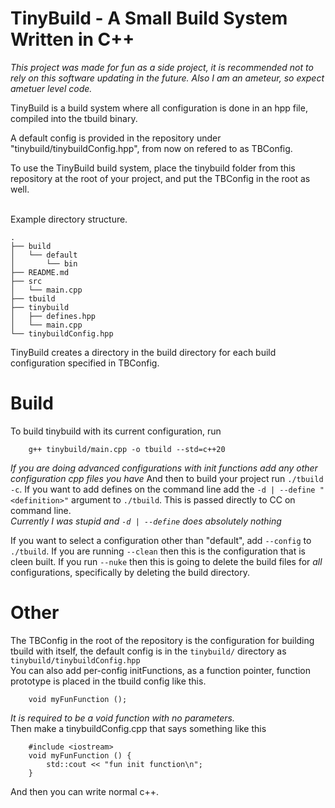 # TinyBuild - A Small Build System Written in C++

<i>This project was made for fun as a side project, it is recommended not to rely on this software updating in the future. Also I am an ameteur, so expect ametuer level code.</i>

TinyBuild is a build system where all configuration is done in an hpp file, compiled into the tbuild binary.

A default config is provided in the repository under "tinybuild/tinybuildConfig.hpp", from now on refered to as TBConfig.

To use the TinyBuild build system, place the tinybuild folder from this repository at the root of your project, and put the TBConfig in the root as well. <br> <br>

Example directory structure.
```
.
├── build
│   └── default
│       └── bin
├── README.md
├── src
│   └── main.cpp
├── tbuild
├── tinybuild
│   ├── defines.hpp
│   └── main.cpp
└── tinybuildConfig.hpp
```

TinyBuild creates a directory in the build directory for each build configuration specified in TBConfig.


# Build
To build tinybuild with its current configuration, run
```
    g++ tinybuild/main.cpp -o tbuild --std=c++20
```
<i>If you are doing advanced configurations with init functions add any other configuration cpp files you have</i>
And then to build your project run
```./tbuild -c```. If you want to add defines on the command line add the ```-d | --define "<definition>"``` argument to ```./tbuild```. This is passed directly to CC on command line.<br>
<i>Currently I was stupid and ```-d | --define``` does absolutely nothing</i>

If you want to select a configuration other than "default", add ```--config``` to ```./tbuild```. If you are running ```--clean``` then this is the configuration that is cleen built. If you run ```--nuke``` then this is going to delete the build files for <i>all</i> configurations, specifically by deleting the build directory.


# Other
The TBConfig in the root of the repository is the configuration for building tbuild with itself, the default config is in the ```tinybuild/``` directory as ```tinybuild/tinybuildConfig.hpp``` <br>
You can also add per-config initFunctions, as a function pointer, function prototype is placed in the tbuild config like this.<br>
```
    void myFunFunction ();
```
<i>     It is required to be a void function with no parameters. </i> <br>
Then make a tinybuildConfig.cpp that says something like this
```
    #include <iostream>
    void myFunFunction () {
        std::cout << "fun init function\n";
    }
```
And then you can write normal c++.